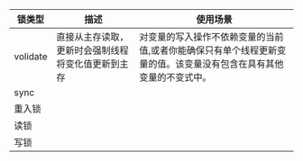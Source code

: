 
| 锁类型 | 描述 | 使用场景 |
|----|----|----|
|volidate| 直接从主存读取，更新时会强制线程将变化值更新到主存|对变量的写入操作不依赖变量的当前值,或者你能确保只有单个线程更新变量的值。该变量没有包含在具有其他变量的不变式中。|
| sync||
|重入锁||
|读锁||
|写锁|


